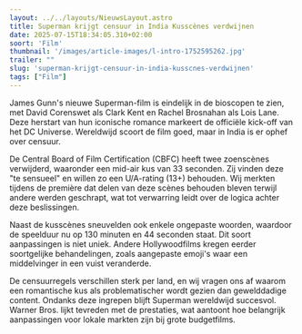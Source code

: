 ```yaml
---
layout: ../../layouts/NieuwsLayout.astro
title: Superman krijgt censuur in India Kusscènes verdwijnen
date: 2025-07-15T18:34:05.310+02:00
soort: 'Film'
thumbnail: '/images/article-images/l-intro-1752595262.jpg'
trailer: ""
slug: 'superman-krijgt-censuur-in-india-kusscnes-verdwijnen'
tags: ["Film"]
---
```


James Gunn's nieuwe Superman-film is eindelijk in de bioscopen te zien, met
David Corenswet als Clark Kent en Rachel Brosnahan als Lois Lane. Deze herstart
van hun iconische romance markeert de officiële kick-off van het DC Universe.
Wereldwijd scoort de film goed, maar in India is er ophef over censuur.

De Central Board of Film Certification (CBFC) heeft twee zoenscènes verwijderd,
waaronder een mid-air kus van 33 seconden. Zij vinden deze "te sensueel" en
willen zo een U/A-rating (13+) behouden. Wij merkten tijdens de première dat
delen van deze scènes behouden bleven terwijl andere werden geschrapt, wat tot
verwarring leidt over de logica achter deze beslissingen.

Naast de kusscènes sneuvelden ook enkele ongepaste woorden, waardoor de
speelduur nu op 130 minuten en 44 seconden staat. Dit soort aanpassingen is niet
uniek. Andere Hollywoodfilms kregen eerder soortgelijke behandelingen, zoals
aangepaste emoji's waar een middelvinger in een vuist veranderde.

De censuurregels verschillen sterk per land, en wij vragen ons af waarom een
romantische kus als problematischer wordt gezien dan gewelddadige content.
Ondanks deze ingrepen blijft Superman wereldwijd succesvol. Warner Bros. lijkt
tevreden met de prestaties, wat aantoont hoe belangrijk aanpassingen voor lokale
markten zijn bij grote budgetfilms.